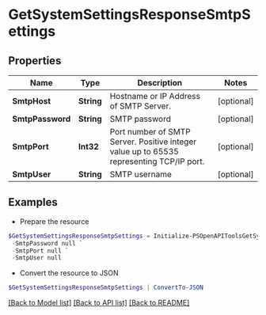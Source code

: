 # GetSystemSettingsResponseSmtpSettings
## Properties

Name | Type | Description | Notes
------------ | ------------- | ------------- | -------------
**SmtpHost** | **String** | Hostname or IP Address of SMTP Server. | [optional] 
**SmtpPassword** | **String** | SMTP password | [optional] 
**SmtpPort** | **Int32** | Port number of SMTP Server. Positive integer value up to 65535 representing TCP/IP port. | [optional] 
**SmtpUser** | **String** | SMTP username | [optional] 

## Examples

- Prepare the resource
```powershell
$GetSystemSettingsResponseSmtpSettings = Initialize-PSOpenAPIToolsGetSystemSettingsResponseSmtpSettings  -SmtpHost null `
 -SmtpPassword null `
 -SmtpPort null `
 -SmtpUser null
```

- Convert the resource to JSON
```powershell
$GetSystemSettingsResponseSmtpSettings | ConvertTo-JSON
```

[[Back to Model list]](../README.md#documentation-for-models) [[Back to API list]](../README.md#documentation-for-api-endpoints) [[Back to README]](../README.md)

